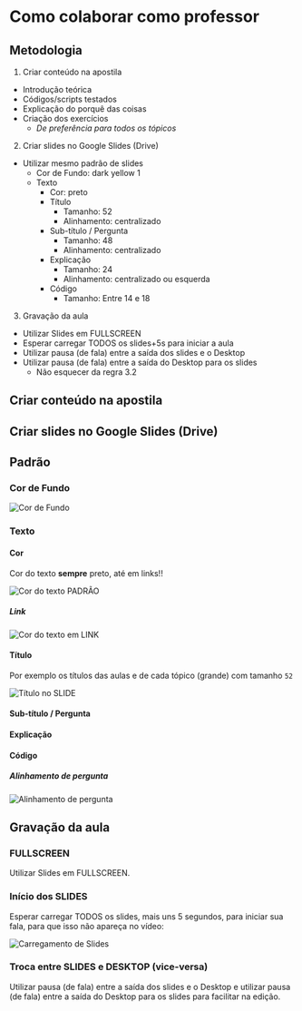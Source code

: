 # Como colaborar como professor

## Metodologia

1. Criar conteúdo na apostila
  - Introdução teórica
  - Códigos/scripts testados
  - Explicação do porquê das coisas
  - Criação dos exercícios
    - *De preferência para todos os tópicos*
2. Criar slides no Google Slides (Drive)
  - Utilizar mesmo padrão de slides
    - Cor de Fundo: dark yellow 1
    - Texto
        - Cor: preto
        - Título
          + Tamanho: 52
          + Alinhamento: centralizado
        - Sub-título / Pergunta
          + Tamanho: 48
          + Alinhamento: centralizado
        - Explicação
          + Tamanho: 24
          + Alinhamento: centralizado ou esquerda
        - Código
          + Tamanho: Entre 14 e 18
3. Gravação da aula
  - Utilizar Slides em FULLSCREEN
  - Esperar carregar TODOS os slides+5s para iniciar a aula
  - Utilizar pausa (de fala) entre a saída dos slides e o Desktop
  - Utilizar pausa (de fala) entre a saída do Desktop para os slides
      - Não esquecer da regra 3.2

## Criar conteúdo na apostila

## Criar slides no Google Slides (Drive)

## Padrão

### Cor de Fundo

![Cor de Fundo](https://cldup.com/49BXepFyT5-2000x2000.png)

### Texto

#### Cor

Cor do texto **sempre** preto, até em links!!

![Cor do texto PADRÃO](https://cldup.com/-6zjAcaBvq-1200x1200.png)

##### Link

![Cor do texto em LINK](https://cldup.com/OlEsav9czN.thumb.png)

#### Título

Por exemplo os títulos das aulas e de cada tópico (grande) com tamanho `52`

![Título no SLIDE](https://cldup.com/G5MqqfN17J.thumb.png)

#### Sub-título / Pergunta

#### Explicação

#### Código



##### Alinhamento de pergunta
![Alinhamento de pergunta](https://cldup.com/7vRzLIbvSX-2000x2000.png)


## Gravação da aula

### FULLSCREEN

Utilizar Slides em FULLSCREEN.

### Início dos SLIDES

Esperar carregar TODOS os slides, mais uns 5 segundos, para iniciar sua fala, para que isso não apareça no vídeo:

![Carregamento de Slides](https://cldup.com/PMEDS_5Nug-1200x1200.png)

### Troca entre SLIDES e DESKTOP (vice-versa)
Utilizar pausa (de fala) entre a saída dos slides e o Desktop e utilizar pausa (de fala) entre a saída do Desktop para os slides para facilitar na edição.